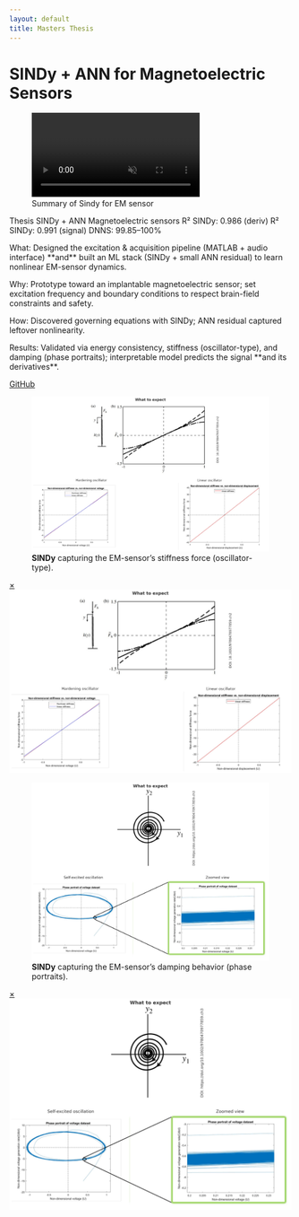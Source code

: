 ```yaml
---
layout: default
title: Masters Thesis
---
```

# SINDy + ANN for Magnetoelectric Sensors

<figure class="media hero">
  <video src="/assets/video/masters/hero.mp4" playsinline muted controls></video>
  <figcaption class="hero-cap">Summary of Sindy for EM sensor </figcaption>
</figure>

<div class="metrics">
  <span class="metric">Thesis</span>
  <span class="metric alt">SINDy + ANN</span>
  <span class="metric good">Magnetoelectric sensors</span>
  <span class="metric">R² SINDy: 0.986 (deriv)</span>
  <span class="metric">R² SINDy: 0.991 (signal)</span>
  <span class="metric good">DNNS: 99.85–100%</span>
</div>


<p><span class="label">What:</span> Designed the excitation & acquisition pipeline (MATLAB + audio interface) **and** built an ML stack (SINDy + small ANN residual) to learn nonlinear EM-sensor dynamics.</p>
<p><span class="label">Why:</span> Prototype toward an implantable magnetoelectric sensor; set excitation frequency and boundary conditions to respect brain-field constraints and safety.</p>
<p><span class="label">How:</span> Discovered governing equations with SINDy; ANN residual captured leftover nonlinearity.</p>
<p><span class="label">Results:</span> Validated via energy consistency, stiffness (oscillator-type), and damping (phase portraits); interpretable model predicts the signal **and its derivatives**.</p>


<p>
  <!-- Add your repo when ready -->
  <a class="btn" href="https://github.com/submerged-in-matrix/Masterarbeit" target="_blank" rel="noopener">GitHub</a> 
  
</p>

<div class="gallery stack">
  <figure class="figure tilt">
    <a href="#mfig1"><img src="/assets/img/masters/fig1.png" alt="Stiffness force"></a>
    <figcaption><strong>SINDy</strong> capturing the EM-sensor’s stiffness force (oscillator-type).</figcaption>
  </figure>
  <div id="mfig1" class="lb"><a class="x" href="#">×</a><img src="/assets/img/masters/fig1.png" alt=""></div>

  <figure class="figure tilt">
    <a href="#mfig2"><img src="/assets/img/masters/fig2.png" alt="Damping force"></a>
    <figcaption><strong>SINDy</strong> capturing the EM-sensor’s damping behavior (phase portraits).</figcaption>
  </figure>
  <div id="mfig2" class="lb"><a class="x" href="#">×</a><img src="/assets/img/masters/fig2.png" alt=""></div>
</div>





